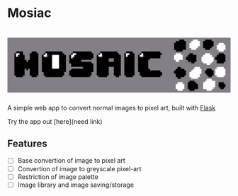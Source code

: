 Mosiac
======
![Logo](static/git_logo.jpg)
======

A simple web app to convert normal images to pixel art, built with [Flask](https://flask.palletsprojects.com/en/2.0.x/)

Try the app out [here](need link)

Features 
--------
- [ ] Base convertion of image to pixel art  
- [ ] Convertion of image to greyscale pixel-art  
- [ ] Restriction of image palette  
- [ ] Image library and image saving/storage  

